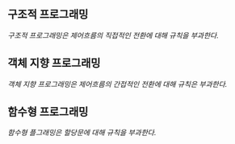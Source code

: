 ## 구조적 프로그래밍
*구조적 프로그래밍은 제어흐름의 직접적인 전환에 대해 규칙을 부과한다.*

## 객체 지향 프로그래밍
*객체 지향 프로그래밍은 제어흐름의 간접적인 전환에 대해 규칙은 부과한다.*

## 함수형 프로그래밍
*함수형 플그래밍은 할당문에 대해 규칙을 부과한다.*